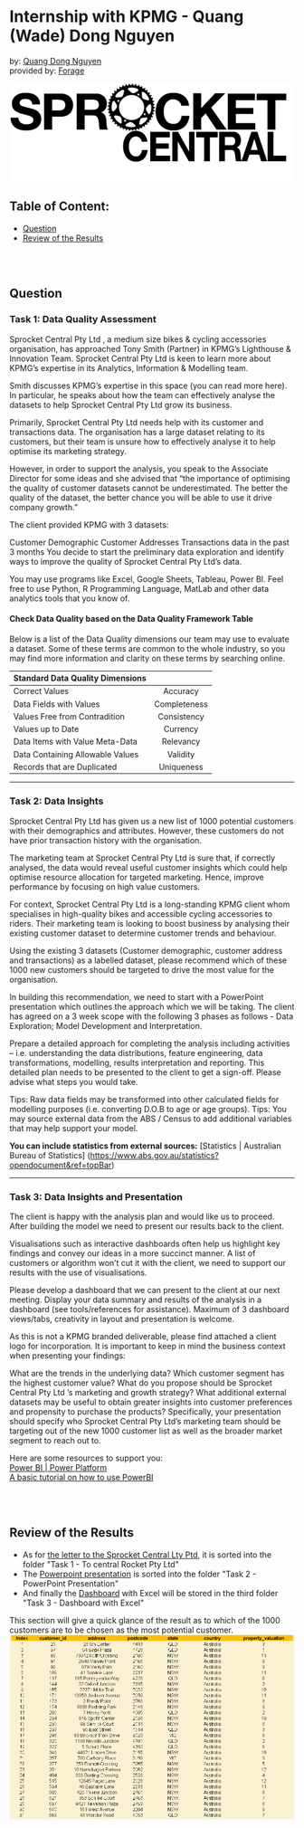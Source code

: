 
# Internship with KPMG - Quang (Wade) Dong Nguyen  
by: [Quang Dong Nguyen](https://github.com/Quang2003-SpicyCarrot)  
provided by: [Forage](https://www.theforage.com/dashboard)

![banner](Task%201%20-%20To%20Central%20Rocket%20Pty%20Ltd/Sprocket_central_logo.png)  

## Table of Content:
- [Question](#question)
- [Review of the Results](#review-of-results)

<br></br>

## Question
### Task 1: Data Quality Assessment  

Sprocket Central Pty Ltd , a medium size bikes & cycling accessories organisation, has approached Tony Smith (Partner) in KPMG’s Lighthouse & Innovation Team. Sprocket Central Pty Ltd  is keen to learn more about KPMG’s expertise in its Analytics, Information & Modelling team. 

Smith discusses KPMG’s expertise in this space (you can read more here). In particular, he speaks about how the team can effectively analyse the datasets to help Sprocket Central Pty Ltd grow its business.

Primarily, Sprocket Central Pty Ltd needs help with its customer and transactions data. The organisation has a large dataset relating to its customers, but their team is unsure how to effectively analyse it to help optimise its marketing strategy. 

However, in order to support the analysis, you speak to the Associate Director for some ideas and she advised that “the importance of optimising the quality of customer datasets cannot be underestimated. The better the quality of the dataset, the better chance you will be able to use it drive company growth.”

The client provided KPMG with 3 datasets:

Customer Demographic 
Customer Addresses
Transactions data in the past 3 months
You decide to start the preliminary data exploration and identify ways to improve the quality of Sprocket Central Pty Ltd’s data.

You may use programs like Excel, Google Sheets, Tableau, Power BI. Feel free to use Python, R Programming Language, MatLab and other data analytics tools that you know of.



#### Check Data Quality based on the Data Quality Framework Table
Below is a list of the Data Quality dimensions our team may use to evaluate a dataset. Some of these terms are common to the whole industry, so you may find more information and clarity on these terms by searching online.


| Standard Data Quality Dimensions |	             |
| ---------------------------------| :-------------: |
| Correct Values        	       | Accuracy        |
| Data Fields with Values 	       | Completeness    |
| Values Free from Contradition	   | Consistency     |
| Values up to Date 		       | Currency        |
| Data Items with Value Meta-Data  | Relevancy       |
| Data Containing Allowable Values | Validity        |
| Records that are Duplicated      | Uniqueness      |

---
### Task 2: Data Insights  

Sprocket Central Pty Ltd has given us a new list of 1000 potential customers with their demographics and attributes. However, these customers do not have prior transaction history with the organisation. 

The marketing team at Sprocket Central Pty Ltd is sure that, if correctly analysed, the data would reveal useful customer insights which could help optimise resource allocation for targeted marketing. Hence, improve performance by focusing on high value customers.

For context, Sprocket Central Pty Ltd is a long-standing KPMG client whom specialises in high-quality bikes and accessible cycling accessories to riders. Their marketing team is looking to boost business by analysing their existing customer dataset to determine customer trends and behaviour. 

Using the existing 3 datasets (Customer demographic, customer address and transactions) as a labelled dataset, please recommend which of these 1000 new customers should be targeted to drive the most value for the organisation. 

In building this recommendation, we need to start with a PowerPoint presentation which outlines the approach which we will be taking. The client has agreed on a 3 week scope with the following 3 phases as follows - Data Exploration; Model Development and Interpretation.

Prepare a detailed approach for completing the analysis including activities – i.e. understanding the data distributions, feature engineering, data transformations, modelling, results interpretation and reporting. This detailed plan needs to be presented to the client to get a sign-off. Please advise what steps you would take. 


Tips: Raw data fields may be transformed into other calculated fields for modelling purposes (i.e. converting D.O.B to age or age groups). 
Tips: You may source external data from the ABS / Census to add additional variables that may help support your model. 

**You can include statistics from external sources:**
[Statistics | Australian Bureau of Statistics] (https://www.abs.gov.au/statistics?opendocument&ref=topBar)


---
### Task 3: Data Insights and Presentation  

The client is happy with the analysis plan and would like us to proceed.  After building the model we need to present our results back to the client. 

Visualisations such as interactive dashboards often help us highlight key findings and convey our ideas in a more succinct manner. A list of customers or algorithm won’t cut it with the client, we need to support our results with the use of visualisations. 

Please develop a dashboard that we can present to the client at our next meeting. Display your data summary and results of the analysis in a dashboard (see tools/references for assistance).  Maximum of 3 dashboard views/tabs, creativity in layout and presentation is welcome.  

As this is not a KPMG branded deliverable, please find attached a client logo for incorporation.
It is important to keep in mind the business context when presenting your findings:

What are the trends in the underlying data?
Which customer segment has the highest customer value?
What do you propose should be Sprocket Central Pty Ltd ’s marketing and growth strategy?
What additional external datasets may be useful to obtain greater insights into customer preferences and propensity to purchase the products?
Specifically, your presentation should specify who Sprocket Central Pty Ltd’s marketing team should be targeting out of the new 1000 customer list as well as the broader market segment to reach out to. 


Here are some resources to support you:  
[Power BI | Power Platform](https://www.microsoft.com/en-us/power-platform/products/power-bi/)  
[A basic tutorial on how to use PowerBI](https://www.youtube.com/watch?v=e2wDqspleNk&ab_channel=MelvinL)

<br></br>

## Review of the Results
- As for [the letter to the Sprocket Central Lty Ptd](Task%201%20-%20To%20Central%20Rocket%20Pty%20Ltd/To%20Sprocket%20Central%20Pty%20Ltd.docx), it is sorted into the folder "Task 1 - To central Rocket Pty Ltd"
- The [Powerpoint presentation](Task%202%20-%20PowerPoint%20Presentation/Task%202%20Presentation.pptx) is sorted into the folder "Task 2 - PowerPoint Presentation"
- And finally the [Dashboard](Task%203%20-%20Dashboard%20with%20Excel/KPMG%20Task%202%20-%20Version%203.xlsx) with Excel will be stored in the third folder "Task 3 - Dashboard with Excel"

This section will give a quick glance of the result as to which of the 1000 customers are to be chosen as the most potential customer.  
![img1](Task%203%20-%20Dashboard%20with%20Excel/top1000customer.png)